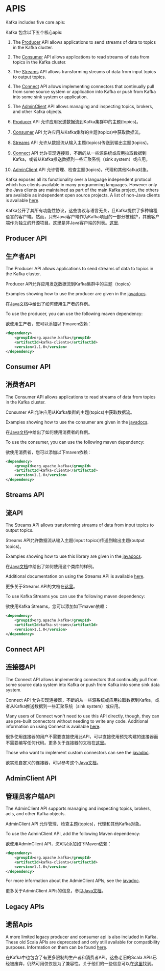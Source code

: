 # APIS

Kafka includes five core apis:

Kafka 包含以下五个核心apis:

1. The [Producer](http://kafka.apache.org/documentation/#producerapi) API allows applications to send streams of data to topics in the Kafka cluster.

2. The [Consumer](http://kafka.apache.org/documentation/#consumerapi) API allows applications to read streams of data from topics in the Kafka cluster.

3. The [Streams](http://kafka.apache.org/documentation/#streamsapi) API allows transforming streams of data from input topics to output topics.

4. The [Connect](http://kafka.apache.org/documentation/#connectapi) API allows implementing connectors that continually pull from some source system or application into Kafka or push from Kafka into some sink system or application.

5. The [AdminClient](http://kafka.apache.org/documentation/#adminapi) API allows managing and inspecting topics, brokers, and other Kafka objects.


1. [Producer](./apis/producer.md) API 允许应用发送数据流到Kafka集群中的主题(topics)。

2. [Consumer](./apis/consumer.md) API 允许应用从Kafka集群的主题(topics)中获取数据流。

3. [Streams](./apis/streams.md) API 允许从数据流从输入主题(topics)传送到输出主题(topics)。

4. [Connect](./apis/connect.md) API 允许实现连接器，不断的从一些源系统或应用拉取数据到Kafka，或者从Kafka推送数据到一些汇聚系统（sink system）或应用。

5. [AdminClient](./apis/admin_client.md) API 允许管理、检查主题(topics)，代理和其他Kafka对象。


Kafka exposes all its functionality over a language independent protocol which has clients available in many programming languages. However only the Java clients are maintained as part of the main Kafka project, the others are available as independent open source projects. A list of non-Java clients is available [here](https://cwiki.apache.org/confluence/display/KAFKA/Clients).

Kafka公开了其所有功能性协议，这些协议与语言无关，且Kafka提供了多种编程语言的客户端。然而，只有Java客户端作为Kafka项目的一部分被维护，其他客户端作为独立的开源项目。这里是非Java客户端的列表。[这里](https://cwiki.apache.org/confluence/display/KAFKA/Clients).

## Producer API

## 生产者API

The Producer API allows applications to send streams of data to topics in the Kafka cluster.

Producer API允许应用发送数据流到Kafka集群中的主题（topics）

Examples showing how to use the producer are given in the [javadocs](http://kafka.apache.org/11/javadoc/index.html?org/apache/kafka/clients/producer/KafkaProducer.html).

在[Java文档](http://kafka.apache.org/11/javadoc/index.html?org/apache/kafka/clients/producer/KafkaProducer.html)中给出了如何使用生产者的样例。

To use the producer, you can use the following maven dependency:

欲使用生产者，您可以添加以下maven依赖：

```xml
<dependency>
    <groupId>org.apache.kafka</groupId>
    <artifactId>kafka-clients</artifactId>
    <version>1.1.0</version>
</dependency>
```

## Consumer API

## 消费者API

The Consumer API allows applications to read streams of data from topics in the Kafka cluster.

Consumer API允许应用从Kafka集群的主题(topics)中获取数据流。

Examples showing how to use the consumer are given in the [javadocs](http://kafka.apache.org/11/javadoc/index.html?org/apache/kafka/clients/consumer/KafkaConsumer.html).

在[Java文档](http://kafka.apache.org/11/javadoc/index.html?org/apache/kafka/clients/consumer/KafkaConsumer.html)中给出了如何使用消费者的样例。

To use the consumer, you can use the following maven dependency:

欲使用消费者，您可以添加以下maven依赖：

```xml
<dependency>
    <groupId>org.apache.kafka</groupId>
    <artifactId>kafka-clients</artifactId>
    <version>1.1.0</version>
</dependency>
```

## Streams API

## 流API

The Streams API allows transforming streams of data from input topics to output topics.

Streams API允许数据流从输入主题(input topics)传送到输出主题(output topics)。

Examples showing how to use this library are given in the [javadocs](http://kafka.apache.org/11/javadoc/index.html?org/apache/kafka/streams/KafkaStreams.html).

在[Java文档](http://kafka.apache.org/11/javadoc/index.html?org/apache/kafka/streams/KafkaStreams.html)中给出了如何使用这个类库的样例。

Additional documentation on using the Streams API is available [here](http://kafka.apache.org/11/documentation/streams).

更多关于Streams API的文档在[这里](./kafka_streams/introduction.md)。

To use Kafka Streams you can use the following maven dependency:

欲使用Kafka Streams，您可以添加如下maven依赖：

```xml
<dependency>
    <groupId>org.apache.kafka</groupId>
    <artifactId>kafka-streams</artifactId>
    <version>1.1.0</version>
</dependency>
```

## Connect API

## 连接器API

The Connect API allows implementing connectors that continually pull from some source data system into Kafka or push from Kafka into some sink data system.

Connect API 允许实现连接器，不断的从一些源系统或应用拉取数据到Kafka，或者从Kafka推送数据到一些汇聚系统（sink system）或应用。

Many users of Connect won't need to use this API directly, though, they can use pre-built connectors without needing to write any code. Additional information on using Connect is available [here](http://kafka.apache.org/documentation.html#connect).

很多使用连接器的用户不需要直接使用此API，可以直接使用预先构建的连接器而不需要编写任何代码。更多关于连接器的文档在[这里](./kafka_connect.md)。

Those who want to implement custom connectors can see the [javadoc](http://kafka.apache.org/11/javadoc/overview-summary.html).

欲实现自定义的连接器，可以参考这个[Java文档](http://kafka.apache.org/11/javadoc/overview-summary.html)。

## AdminClient API

## 管理员客户端API

The AdminClient API supports managing and inspecting topics, brokers, acls, and other Kafka objects.

AdminClient API 允许管理、检查主题(topics)，代理和其他Kafka对象。

To use the AdminClient API, add the following Maven dependency:

欲使用AdminClient API，您可以添加如下Maven依赖：

```xml
<dependency>
    <groupId>org.apache.kafka</groupId>
    <artifactId>kafka-clients</artifactId>
    <version>1.1.0</version>
</dependency>
```

For more information about the AdminClient APIs, see the [javadoc](http://kafka.apache.org/11/javadoc/index.html?org/apache/kafka/clients/admin/AdminClient.html).

更多关于AdminClient APIs的信息，参见[Java文档](http://kafka.apache.org/11/javadoc/index.html?org/apache/kafka/clients/admin/AdminClient.html)。


## Legacy APIs

## 遗留Apis

A more limited legacy producer and consumer api is also included in Kafka. These old Scala APIs are deprecated and only still available for compatibility purposes. Information on them can be found [here](http://kafka.apache.org/081/documentation.html#producerapi).

在Kafka中也包含了有更多限制的生产者和消费者API。这些老旧的Scala APIs已经被废弃，仍然可用仅仅是为了兼容性。关于他们的一些信息可以在[这里](http://kafka.apache.org/081/documentation.html#producerapi)找到。